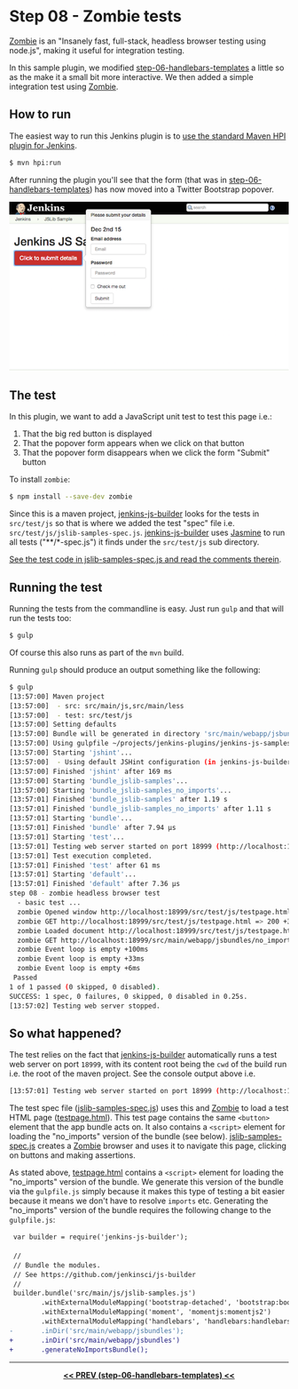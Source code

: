 # Step 08 - Zombie tests
[Zombie] is an "Insanely fast, full-stack, headless browser testing using node.js", making it useful
for integration testing.
  
In this sample plugin, we modified <a href="../../../tree/master/step-06-handlebars-templates">step-06-handlebars-templates</a>
a little so as the make it a small bit more interactive. We then added a simple integration test using [Zombie]. 

## How to run
The easiest way to run this Jenkins plugin is to [use the standard Maven HPI plugin for Jenkins](https://wiki.jenkins-ci.org/display/JENKINS/Plugin+tutorial#Plugintutorial-DebuggingaPlugin).

```sh
$ mvn hpi:run
```

After running the plugin you'll see that the form (that was in <a href="../../../tree/master/step-06-handlebars-templates">step-06-handlebars-templates</a>)
has now moved into a Twitter Bootstrap popover.

![root action page](img/root-action-page.png)

## The test
In this plugin, we want to add a JavaScript unit test to test this page i.e.:

1. That the big red button is displayed
1. That the popover form appears when we click on that button
1. That the popover form disappears when we click the form "Submit" button
 
To install `zombie`:
 
```sh
$ npm install --save-dev zombie
```

Since this is a maven project, [jenkins-js-builder] looks for the tests in `src/test/js` so that is where we
added the test "spec" file i.e. `src/test/js/jslib-samples-spec.js`. [jenkins-js-builder] uses [Jasmine] to
run all tests ("**/*-spec.js") it finds under the `src/test/js` sub directory.
 
[See the test code in jslib-samples-spec.js and read the comments therein](src/test/js/jslib-samples-spec.js).
 
## Running the test 
Running the tests from the commandline is easy. Just run `gulp` and that will run the tests too:

```sh
$ gulp
```

Of course this also runs as part of the `mvn` build.

Running `gulp` should produce an output something like the following:

```sh
$ gulp
[13:57:00] Maven project
[13:57:00]  - src: src/main/js,src/main/less
[13:57:00]  - test: src/test/js
[13:57:00] Setting defaults
[13:57:00] Bundle will be generated in directory 'src/main/webapp/jsbundles' as 'jslib-samples.js'.
[13:57:00] Using gulpfile ~/projects/jenkins-plugins/jenkins-js-samples/step-08-zombie-tests/gulpfile.js
[13:57:00] Starting 'jshint'...
[13:57:00] 	- Using default JSHint configuration (in jenkins-js-builder). Override by defining a .jshintrc in this folder.
[13:57:00] Finished 'jshint' after 169 ms
[13:57:00] Starting 'bundle_jslib-samples'...
[13:57:00] Starting 'bundle_jslib-samples_no_imports'...
[13:57:01] Finished 'bundle_jslib-samples' after 1.19 s
[13:57:01] Finished 'bundle_jslib-samples_no_imports' after 1.11 s
[13:57:01] Starting 'bundle'...
[13:57:01] Finished 'bundle' after 7.94 μs
[13:57:01] Starting 'test'...
[13:57:01] Testing web server started on port 18999 (http://localhost:18999). Content root: /Users/tfennelly/projects/jenkins-plugins/jenkins-js-samples/step-08-zombie-tests
[13:57:01] Test execution completed.
[13:57:01] Finished 'test' after 61 ms
[13:57:01] Starting 'default'...
[13:57:01] Finished 'default' after 7.36 μs
step 08 - zombie headless browser test
  - basic test ...
  zombie Opened window http://localhost:18999/src/test/js/testpage.html  +0ms
  zombie GET http://localhost:18999/src/test/js/testpage.html => 200 +34ms
  zombie Loaded document http://localhost:18999/src/test/js/testpage.html +24ms
  zombie GET http://localhost:18999/src/main/webapp/jsbundles/no_imports/jslib-samples.js => 200 +11ms
  zombie Event loop is empty +100ms
  zombie Event loop is empty +33ms
  zombie Event loop is empty +6ms
 Passed
1 of 1 passed (0 skipped, 0 disabled).
SUCCESS: 1 spec, 0 failures, 0 skipped, 0 disabled in 0.25s.
[13:57:02] Testing web server stopped.
```

## So what happened?
The test relies on the fact that [jenkins-js-builder] automatically runs a test web server on port `18999`, with its
content root being the `cwd` of the build run i.e. the root of the maven project. See the console output above i.e.

```sh
[13:57:01] Testing web server started on port 18999 (http://localhost:18999). Content root: /Users/tfennelly/projects/jenkins-plugins/jenkins-js-samples/step-08-zombie-tests
```

The test spec file ([jslib-samples-spec.js](src/test/js/jslib-samples-spec.js)) uses this and [Zombie] to load a test HTML
page ([testpage.html](src/test/js/testpage.html)). This test page contains the same `<button>` element that the app bundle
acts on. It also contains a `<script>` element for loading the "no_imports" version of the bundle (see below).
[jslib-samples-spec.js](src/test/js/jslib-samples-spec.js) creates a [Zombie] browser and uses it to navigate this page,
clicking on buttons and making assertions.

As stated above, [testpage.html](src/test/js/testpage.html) contains a `<script>` element for loading the "no_imports"
version of the bundle. We generate this version of the bundle via the `gulpfile.js` simply because it makes this type
of testing a bit easier because it means we don't have to resolve `imports` etc. Generating the "no_imports" version of
the bundle requires the following change to the `gulpfile.js`:

```diff
 var builder = require('jenkins-js-builder');
 
 //
 // Bundle the modules.
 // See https://github.com/jenkinsci/js-builder
 //
 builder.bundle('src/main/js/jslib-samples.js')    
        .withExternalModuleMapping('bootstrap-detached', 'bootstrap:bootstrap3')
        .withExternalModuleMapping('moment', 'momentjs:momentjs2')
        .withExternalModuleMapping('handlebars', 'handlebars:handlebars3')
-       .inDir('src/main/webapp/jsbundles');
+       .inDir('src/main/webapp/jsbundles')
+       .generateNoImportsBundle();
```

<hr/>
<p align="center">
<b><a href="../../../tree/master/step-06-handlebars-templates">&lt;&lt; PREV (step-06-handlebars-templates) &lt;&lt;</a></b>
</p>

[Zombie]: http://zombie.js.org/
[jenkins-js-test]: https://github.com/jenkinsci/js-test
[jenkins-js-builder]: https://github.com/jenkinsci/js-builder
[Jasmine]: http://jasmine.github.io/

